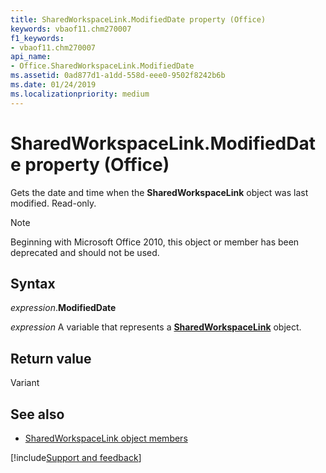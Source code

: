 ```yaml
---
title: SharedWorkspaceLink.ModifiedDate property (Office)
keywords: vbaof11.chm270007
f1_keywords:
- vbaof11.chm270007
api_name:
- Office.SharedWorkspaceLink.ModifiedDate
ms.assetid: 0ad877d1-a1dd-558d-eee0-9502f8242b6b
ms.date: 01/24/2019
ms.localizationpriority: medium
---
```



# SharedWorkspaceLink.ModifiedDate property (Office)

Gets the date and time when the **SharedWorkspaceLink** object was last modified. Read-only.

> [!NOTE] 
> Beginning with Microsoft Office 2010, this object or member has been deprecated and should not be used.


## Syntax

_expression_.**ModifiedDate**

_expression_ A variable that represents a **[SharedWorkspaceLink](Office.SharedWorkspaceLink.md)** object.


## Return value

Variant


## See also

- [SharedWorkspaceLink object members](overview/Library-Reference/sharedworkspacelink-members-office.md)



[!include[Support and feedback](~/includes/feedback-boilerplate.md)]
